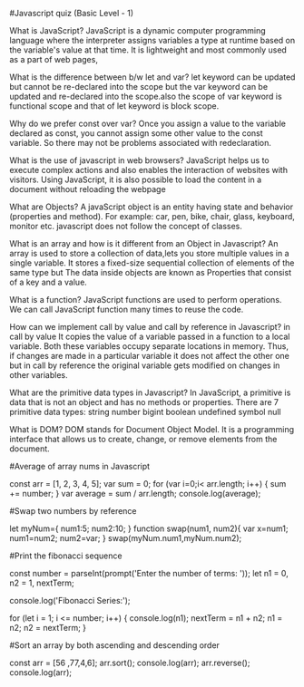 #Javascript quiz (Basic Level - 1)

What is JavaScript?
JavaScript is a dynamic computer programming language where the interpreter assigns variables a type at runtime based on the variable's value at that time. It is lightweight and most commonly used as a part of web pages,

What is the difference between b/w let and var?
let keyword can be updated but cannot be re-declared into the scope but the var keyword can be updated and re-declared into the scope.also the scope of var keyword is functional scope and that of let keyword is block scope.

Why do we prefer const over var?
Once you assign a value to the variable declared as const, you cannot assign some other value to the const variable. So there may not be problems associated with redeclaration.

What is the use of javascript in web browsers?
JavaScript helps us to execute complex actions and also enables the interaction of websites with visitors. Using JavaScript, it is also possible to load the content in a document without reloading the webpage

What are Objects?
A javaScript object is an entity having state and behavior (properties and method). For example: car, pen, bike, chair, glass, keyboard, monitor etc. javascript does not follow the concept of classes.

What is an array and how is it different from an Object in Javascript?
An array is used to store a collection of data,lets you store multiple values in a single variable. It stores a fixed-size sequential collection of elements of the same type but The data inside objects are known as Properties that consist of a key and a value.

What is a function?
JavaScript functions are used to perform operations. We can call JavaScript function many times to reuse the code.

How can we implement call by value and call by reference in Javascript?
in call by value It copies the value of a variable passed in a function to a local variable.
Both these variables occupy separate locations in memory. Thus, if changes are made in a particular variable it does not affect the other one but in call by reference the original variable gets modified on changes in other variables.

What are the primitive data types in Javascript?
In JavaScript, a primitive is data that is not an object and has no methods or properties. There are 7 primitive data types:
string
number
bigint
boolean
undefined
symbol
null

What is DOM?
DOM stands for Document Object Model. It is a programming interface that allows us to create, change, or remove elements from the document.

#Average of array nums in Javascript

const arr = [1, 2, 3, 4, 5];
var sum = 0;
for (var i=0;i< arr.length; i++) {
sum += number;
}
var average = sum / arr.length;
console.log(average);

#Swap two numbers by reference

let myNum={
num1:5;
num2:10;
}
function swap(num1, num2){
var x=num1;
num1=num2;
num2=var;
}
swap(myNum.num1,myNum.num2);

#Print the fibonacci sequence

const number = parseInt(prompt('Enter the number of terms: '));
let n1 = 0, n2 = 1, nextTerm;

console.log('Fibonacci Series:');

for (let i = 1; i <= number; i++) {
console.log(n1);
nextTerm = n1 + n2;
n1 = n2;
n2 = nextTerm;
}

#Sort an array by both ascending and descending order

const arr = [56 ,77,4,6];
arr.sort();
console.log(arr);
arr.reverse();
console.log(arr);
